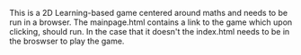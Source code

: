 This is a 2D Learning-based game centered around maths and needs to be run in a browser. 
The mainpage.html contains a link to the game which upon clicking, should run. 
In the case that it doesn't the index.html needs to be in the broswser to play the game.
